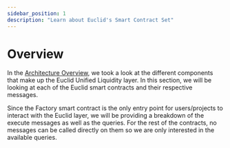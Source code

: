 ```yaml
---
sidebar_position: 1
description: "Learn about Euclid's Smart Contract Set"
---
```


# Overview

In the [Architecture Overview](../Architecture%20Overview/General%20Overview.md), we took a look at the different components that make up the Euclid Unified Liquidity layer. In this section, we will be looking at each of the Euclid smart contracts and their respective messages. 

Since the Factory smart contract is the only entry point for users/projects to interact with the Euclid layer, we will be providing a breakdown of the execute messages as well as the queries. For the rest of the contracts, no messages can be called directly on them so we are only interested in the available queries.



